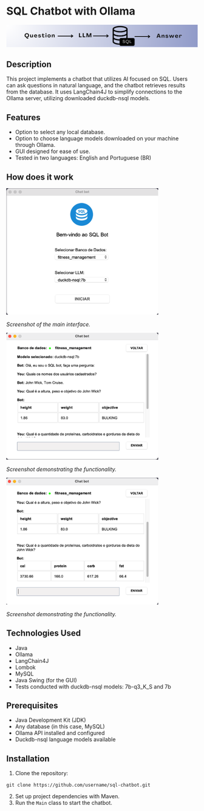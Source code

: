 # SQL Chatbot with Ollama

![Imagem chat bot sql](src/main/resources/static/img/sql-chat-bot.png)

## Description
This project implements a chatbot that utilizes AI focused on SQL. Users can ask questions in natural language, and the chatbot retrieves results from the database. It uses LangChain4J to simplify connections to the Ollama server, utilizing downloaded duckdb-nsql models.

## Features

- Option to select any local database.
- Option to choose language models downloaded on your machine through Ollama.
- GUI designed for ease of use.
- Tested in two languages: English and Portuguese (BR)

## How does it work

<img src="src/main/resources/static/img/ex1.png" alt="Example 1" width="400"/>

*Screenshot of the main interface.*

<img src="src/main/resources/static/img/ex2.png" alt="Example 2" width="400"/>

*Screenshot demonstrating the functionality.*

<img src="src/main/resources/static/img/ex3.png" alt="Example 3" width="400"/>

*Screenshot demonstrating the functionality.*



## Technologies Used

- Java
- Ollama
- LangChain4J
- Lombok
- MySQL
- Java Swing (for the GUI)
- Tests conducted with duckdb-nsql models: 7b-q3_K_S and 7b

## Prerequisites

- Java Development Kit (JDK)
- Any database (in this case, MySQL)
- Ollama API installed and configured
- Duckdb-nsql language models available

## Installation

1. Clone the repository:
```
git clone https://github.com/username/sql-chatbot.git
```
2. Set up project dependencies with Maven.
3. Run the `Main` class to start the chatbot.
